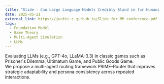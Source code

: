 ```yaml
---
title: "Slide - Can Large Language Models Credibly Stand in for Humans in Game-Theoretic Experiments?"
date: 2025-05-21
external_link: https://junfei-z.github.io/Slide_for_MM_conference.pdf
tags:
  - Foundation Model
  - Game Theory
  - Multi-Agent Simulation
  - LLMs
---
```


Evaluating LLMs (e.g., GPT-4o, LLaMA-3.3) in classic games such as Prisoner's Dilemma, Ultimatum Game, and Public Goods Game.  
We propose a multi-agent routing framework PRIME-Router that improves strategic adaptability and persona consistency across repeated interactions.  

<!--more-->
